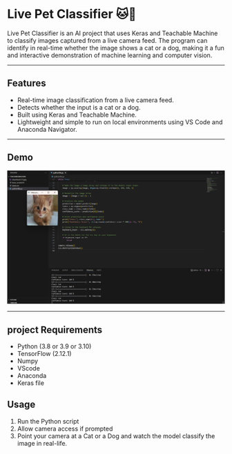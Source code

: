 # Live Pet Classifier 🐱🐶

Live Pet Classifier is an AI project that uses Keras and Teachable Machine to classify images captured from a live camera feed. The program can identify in real-time whether the image shows a cat or a dog, making it a fun and interactive demonstration of machine learning and computer vision.

---

## Features
- Real-time image classification from a live camera feed.
- Detects whether the input is a cat or a dog.
- Built using Keras and Teachable Machine.
- Lightweight and simple to run on local environments using VS Code and Anaconda Navigator.

---

## Demo

![Live Pet Classifier Demo](https://github.com/shouqalhabs/live-pet-classifier/blob/main/test_resuilts.png?raw=true)

---

## project Requirements
- Python (3.8 or 3.9 or 3.10)
- TensorFlow (2.12.1)
- Numpy
- VScode
- Anaconda
- Keras file

## Usage
1. Run the Python script
2. Allow camera access if prompted
3. Point your camera at a Cat or a Dog and watch the model classify the image in real-life.
